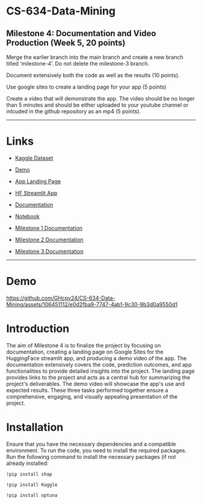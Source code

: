 # CS-634-Data-Mining

## Milestone 4: Documentation and Video Production (Week 5, 20 points)

Merge the earlier branch into the main branch and create a new branch titled ‘milestone-4’. Do not delete the milestone-3 branch.

Document extensively both the code as well as the results (10 points).

Use google sites to create a landing page for your app (5 points)

Create a video that will demonstrate the app. The video should be no longer than 5 minutes and should be either uploaded to your youtube channel or inlcuded in the github repository as an mp4 (5 points).

---

# Links

- [Kaggle Dataset](https://www.kaggle.com/competitions/house-prices-advanced-regression-techniques/overview)
- [Demo](#demo)
- [App Landing Page](https://sites.google.com/njit.edu/real-estate-housing/)
- [HF Streamlit App](https://huggingface.co/spaces/HFcpv24/LightGBM-House-Sale-Price-Prediction)
- [Documentation](https://github.com/GHcpv24/CS-634-Data-Mining/blob/milestone-4/docs/Milestone4Documentation.md)
- [Notebook](https://github.com/GHcpv24/CS-634-Data-Mining/blob/milestone-4/CS634_CVega_Notebook.ipynb)

- [Milestone 1 Documentation](https://github.com/GHcpv24/CS-634-Data-Mining/blob/milestone-1/README.md)
- [Milestone 2 Documentation](https://github.com/GHcpv24/CS-634-Data-Mining/blob/milestone-2/docs/Milestone2Documentation.md)
- [Milestone 3 Documentation](https://github.com/GHcpv24/CS-634-Data-Mining/blob/milestone-3/docs/Milestone3Documentation.md)

---

# Demo

https://github.com/GHcpv24/CS-634-Data-Mining/assets/106451112/e0d2fba9-7747-4ab1-9c30-9b3d0a9550d1

# Introduction

The aim of Milestone 4 is to finalize the project by focusing on documentation, creating a landing page on Google Sites for the HuggingFace streamlit app, and producing a demo video of the app. The documentation extensively covers the code, prediction outcomes, and app functionalities to provide detailed insights into the project. The landing page provides links to the project and acts as a central hub for summarizing the project's deliverables. The demo video will showcase the app's use and expected results. These three tasks performed together ensure a comprehensive, engaging, and visually appealing presentation of the project.

# Installation

Ensure that you have the necessary dependencies and a compatible environment. To run the code, you need to install the required packages. Run the following command to install the necessary packages (if not already installed:

```
!pip install shap
```

```
!pip install Kaggle
```

```
!pip install optuna
```
